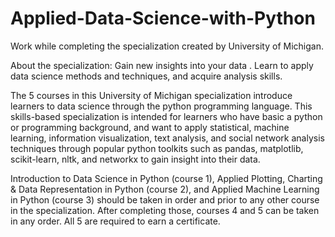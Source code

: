 # Applied-Data-Science-with-Python
Work while completing the specialization created by University of Michigan.

About the specialization:
Gain new insights into your data . Learn to apply data science methods and techniques, and acquire analysis skills.

The 5 courses in this University of Michigan specialization introduce learners to data science through the python programming language. This skills-based specialization is intended for learners who have basic a python or programming background, and want to apply statistical, machine learning, information visualization, text analysis, and social network analysis techniques through popular python toolkits such as pandas, matplotlib, scikit-learn, nltk, and networkx to gain insight into their data.

Introduction to Data Science in Python (course 1), Applied Plotting, Charting &amp; Data Representation in Python (course 2), and Applied Machine Learning in Python (course 3) should be taken in order and prior to any other course in the specialization. After completing those, courses 4 and 5 can be taken in any order. All 5 are required to earn a certificate.
